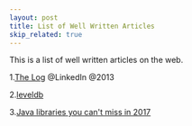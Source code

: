 ```yaml
---
layout: post
title: List of Well Written Articles
skip_related: true
---
```


This is a list of well written articles on the web.

1.[The Log][1] @LinkedIn @2013

2.[leveldb][2]

3.[Java libraries you can't miss in 2017][3]


[1]: https://engineering.linkedin.com/distributed-systems/log-what-every-software-engineer-should-know-about-real-time-datas-unifying
[2]: https://dirtysalt.github.io/leveldb.html
[3]: http://blog.jevsejev.io/2017/02/19/java-libraries-you-cannot-miss-in-2017/
